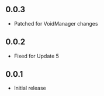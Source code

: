 ## 0.0.3
- Patched for VoidManager changes

## 0.0.2
- Fixed for Update 5

## 0.0.1
- Initial release